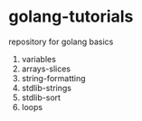 # golang-tutorials
repository for golang basics

1. variables
2. arrays-slices
3. string-formatting
4. stdlib-strings
5. stdlib-sort
6. loops